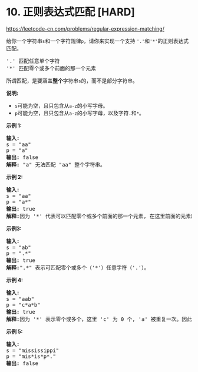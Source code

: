 # 10. 正则表达式匹配 [HARD]

<https://leetcode-cn.com/problems/regular-expression-matching/>

给你一个字符串`s`和一个字符规律`p`，请你来实现一个支持 `'.'`和`'*'`的正则表达式匹配。

<pre>'.' 匹配任意单个字符
'*' 匹配零个或多个前面的那一个元素
</pre>

所谓匹配，是要涵盖**整个**字符串`s`的，而不是部分字符串。

**说明:**

* `s`可能为空，且只包含从`a-z`的小写字母。
* `p`可能为空，且只包含从`a-z`的小写字母，以及字符`.`和`*`。

**示例 1:**

<pre><strong>输入:</strong>
s = "aa"
p = "a"
<strong>输出:</strong> false
<strong>解释:</strong> "a" 无法匹配 "aa" 整个字符串。
</pre>

**示例 2:**

<pre><strong>输入:</strong>
s = "aa"
p = "a*"
<strong>输出:</strong> true
<strong>解释:</strong>因为 '*' 代表可以匹配零个或多个前面的那一个元素, 在这里前面的元素就是 'a'。因此，字符串 "aa" 可被视为 'a' 重复了一次。
</pre>

**示例3:**

<pre><strong>输入:</strong>
s = "ab"
p = ".*"
<strong>输出:</strong> true
<strong>解释:</strong>".*" 表示可匹配零个或多个（'*'）任意字符（'.'）。
</pre>

**示例 4:**

<pre><strong>输入:</strong>
s = "aab"
p = "c*a*b"
<strong>输出:</strong> true
<strong>解释:</strong>因为 '*' 表示零个或多个，这里 'c' 为 0 个, 'a' 被重复一次。因此可以匹配字符串 "aab"。
</pre>

**示例 5:**

<pre><strong>输入:</strong>
s = "mississippi"
p = "mis*is*p*."
<strong>输出:</strong> false</pre>
